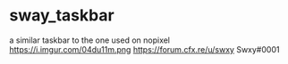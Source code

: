 # sway_taskbar
a similar taskbar to the one used on nopixel
https://i.imgur.com/04du11m.png
https://forum.cfx.re/u/swxy
Swxy#0001
